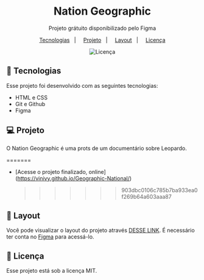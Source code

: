 <h1 align="center"> Nation Geographic </h1>

<p align="center">
Projeto grátuito disponibilizado pelo Figma <br/>
</p>

<p align ="center">
 <a href="#-tecnologias">Tecnologias</a>&nbsp;&nbsp;&nbsp;| &nbsp;&nbsp;&nbsp;
 <a href="#-projeto">Projeto</a>&nbsp;&nbsp;&nbsp;| &nbsp;&nbsp;&nbsp;
 <a href="#-layout">Layout</a>&nbsp;&nbsp;&nbsp;| &nbsp;&nbsp;&nbsp;
  <a href="#memo-licença">Licença</a>
</p>

<p align="center">
 <img alt="Licença" src="./Github/Capa.png">
</p>

## 🚀 Tecnologias

Esse projeto foi desenvolvido com as seguintes tecnologias:

- HTML e CSS
- Git e Github
- Figma

## 💻 Projeto

O Nation Geographic é uma prots de um documentário sobre Leopardo.

=======

- [Acesse o projeto finalizado, online] (https://vinivy.github.io/Geographic-National/)
  > > > > > > > 903dbc0106c785b7ba933ea0f269b64a603aaa87

## 🔖 Layout

Você pode visualizar o layout do projeto através [DESSE LINK](<https://www.figma.com/file/s1Vev5GhLuiY8JMzG0aixd/National-Geography-Hero-Section-Design-(Community)?node-id=1%3A3&t=Vi4pjfS6CNKf83En-0>). É necessário ter conta no [Figma](https://figma.com) para acessá-lo.

## :memo: Licença

Esse projeto está sob a licença MIT.
